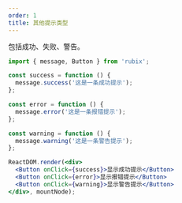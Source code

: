 ```yaml
---
order: 1
title: 其他提示类型
---
```


包括成功、失败、警告。

````jsx
import { message, Button } from 'rubix';

const success = function () {
  message.success('这是一条成功提示');
};

const error = function () {
  message.error('这是一条报错提示');
};

const warning = function () {
  message.warning('这是一条警告提示');
};

ReactDOM.render(<div>
  <Button onClick={success}>显示成功提示</Button>
  <Button onClick={error}>显示报错提示</Button>
  <Button onClick={warning}>显示警告提示</Button>
</div>, mountNode);
````

<style>
#components-message-demo-other .rubix-btn {
  margin-right: 8px;
}
</style>
